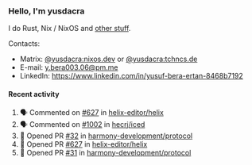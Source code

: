 ### Hello, I'm yusdacra

I do Rust, Nix / NixOS and [other stuff](https://yusdacra.gitlab.io/about).

Contacts:
- Matrix: [@yusdacra:nixos.dev](https://matrix.to/#/@yusdacra:nixos.dev) or [@yusdacra:tchncs.de](https://matrix.to/#/@yusdacra:tchncs.de)
- E-mail: y.bera003.06@pm.me
- LinkedIn: https://www.linkedin.com/in/yusuf-bera-ertan-8468b7192

#### Recent activity

<!--START_SECTION:activity-->
1. 🗣 Commented on [#627](https://github.com/helix-editor/helix/issues/627) in [helix-editor/helix](https://github.com/helix-editor/helix)
2. 🗣 Commented on [#1002](https://github.com/hecrj/iced/issues/1002) in [hecrj/iced](https://github.com/hecrj/iced)
3. 💪 Opened PR [#32](https://github.com/harmony-development/protocol/pull/32) in [harmony-development/protocol](https://github.com/harmony-development/protocol)
4. 💪 Opened PR [#627](https://github.com/helix-editor/helix/pull/627) in [helix-editor/helix](https://github.com/helix-editor/helix)
5. 💪 Opened PR [#31](https://github.com/harmony-development/protocol/pull/31) in [harmony-development/protocol](https://github.com/harmony-development/protocol)
<!--END_SECTION:activity-->
